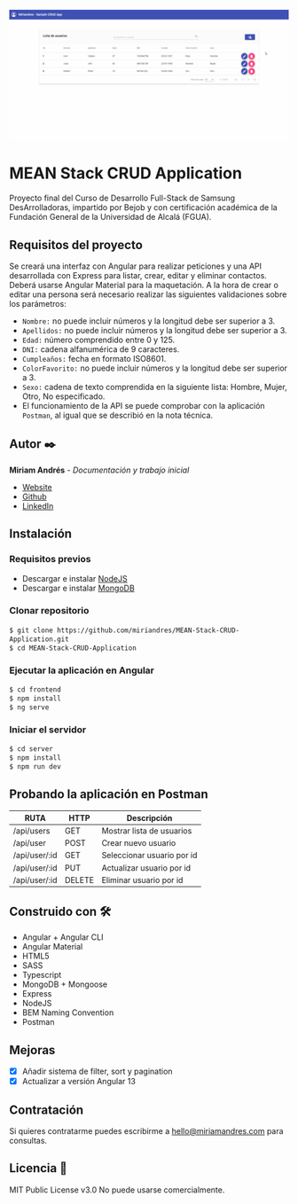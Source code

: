![Demo](demo.gif)

# MEAN Stack CRUD Application
Proyecto final del Curso de Desarrollo Full-Stack de Samsung DesArrolladoras, impartido por Bejob y con certificación académica de la Fundación General de la Universidad de Alcalá (FGUA).

## Requisitos del proyecto
Se creará una interfaz con Angular para realizar peticiones y una API desarrollada con Express para listar, crear, editar y eliminar contactos. Deberá usarse Angular Material para la maquetación. A la hora de crear o editar una persona será necesario realizar las siguientes validaciones sobre los parámetros:

* `Nombre:` no puede incluir números y la longitud debe ser superior a 3.
* `Apellidos:` no puede incluir números y la longitud debe ser superior a 3.
* `Edad:` número comprendido entre 0 y 125.
* `DNI:` cadena alfanumérica de 9 caracteres.
* `Cumpleaños:` fecha en formato ISO8601.
* `ColorFavorito:` no puede incluir números y la longitud debe ser superior a 3.
* `Sexo:` cadena de texto comprendida en la siguiente lista: Hombre, Mujer, Otro, No especificado.
* El funcionamiento de la API se puede comprobar con la aplicación `Postman`, al igual que se describió en la nota técnica.

## Autor ✒️
**Miriam Andrés** - *Documentación y trabajo inicial*
* [Website](https://miriamandres.com)
* [Github](https://github.com/miriandres)
* [LinkedIn](www.linkedin.com/in/miriamandresdev)

## Instalación
### Requisitos previos
* Descargar e instalar [NodeJS](https://nodejs.org/en/download/)
* Descargar e instalar [MongoDB](https://www.mongodb.com/)

### Clonar repositorio
```
$ git clone https://github.com/miriandres/MEAN-Stack-CRUD-Application.git
$ cd MEAN-Stack-CRUD-Application 
```
### Ejecutar la aplicación en Angular
```
$ cd frontend
$ npm install
$ ng serve
```

### Iniciar el servidor
```
$ cd server
$ npm install
$ npm run dev 
```

## Probando la aplicación en Postman

|        RUTA          |       HTTP        |      Descripción           | 
|--------------------- | ----------------- | -------------------------- | 
|/api/users            |       GET         | Mostrar lista de usuarios  | 
|/api/user             |       POST        | Crear nuevo usuario        | 
|/api/user/:id         |       GET         | Seleccionar usuario por id | 
|/api/user/:id         |       PUT         | Actualizar usuario por id  |    
|/api/user/:id         |       DELETE      | Eliminar usuario por id    |

## Construido con 🛠️
* Angular + Angular CLI
* Angular Material
* HTML5
* SASS
* Typescript
* MongoDB + Mongoose
* Express
* NodeJS
* BEM Naming Convention
* Postman

## Mejoras
- [x] Añadir sistema de filter, sort y pagination
- [x] Actualizar a versión Angular 13

## Contratación
Si quieres contratarme puedes escribirme a hello@miriamandres.com para consultas.

## Licencia 📄
MIT Public License v3.0
No puede usarse comercialmente.